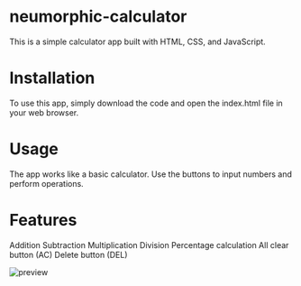 # neumorphic-calculator

This is a simple calculator app built with HTML, CSS, and JavaScript.

# Installation
To use this app, simply download the code and open the index.html file in your web browser.

# Usage
The app works like a basic calculator. Use the buttons to input numbers and perform operations.

# Features
Addition
Subtraction
Multiplication
Division
Percentage calculation
All clear button (AC)
Delete button (DEL)


![preview](https://user-images.githubusercontent.com/74368392/224499073-73863781-9064-4730-aa64-8d3c13fa4eb6.jpeg)








